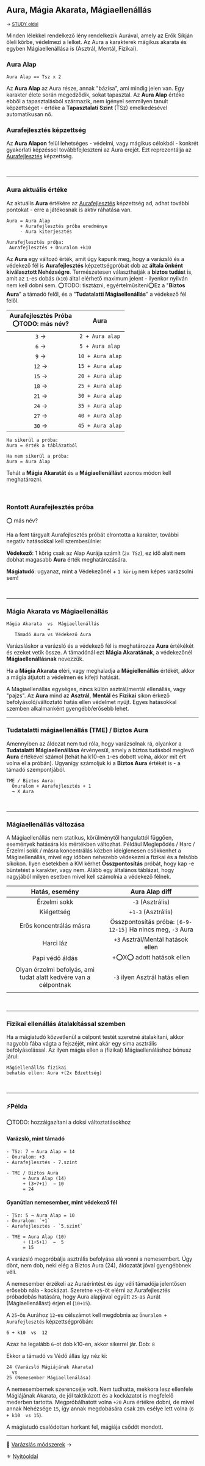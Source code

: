 ## Aura, Mágia Akarata, Mágiaellenállás

<sub>→ [STUDY oldal](https://github.com/kaktusztea/km100/wiki/STUDY.magia.Aura) </sub>

Minden lélekkel rendelkező lény rendelkezik Aurával, amely az Erők Síkján öleli körbe, védelmezi a lelket. Az Aura a karakterek mágikus akarata és egyben Mágiaellenállása is (Asztrál, Mentál, Fizikai).

### Aura Alap

```
Aura Alap == Tsz x 2
```

Az **Aura Alap** az Aura része, annak "bázisa", ami mindig jelen van. Egy karakter élete során megedződik, sokat tapasztal. Az **Aura Alap** értéke ebből a tapasztalásból származik, nem igényel semmilyen tanult képzettséget - értéke a **Tapasztalati Szint** (TSz) emelkedésével automatikusan nő.

### Aurafejlesztés képzettség

Az **Aura Alapon** felül lehetséges - védelmi, vagy mágikus célokból - konkrét gyakorlati képzéssel továbbfejleszteni az Aura erejét. Ezt reprezentálja az [Aurafejlesztés](kepzettsegek.primer.misztikus/aurafejlesztes.md) képzettség.

<br />

---
### Aura aktuális értéke

Az aktuális **Aura** értékére az [Aurafejlesztés](kepzettsegek.primer.misztikus/aurafejlesztes.md) képzettség ad, adhat további pontokat - erre a játékosnak is aktív ráhatása van.

```
Aura = Aura Alap
     + Aurafejlesztés próba eredménye
     - Aura kiterjesztés
```

```
Aurafejlesztés próba:
 Aurafejlesztés + Önuralom +k10
```

Az **Aura** egy változó érték, amit úgy kapunk meg, hogy a varázsló és a védekező fél is **Aurafejlesztés** képzettségpróbát dob az **általa önként kiválasztott Nehézségre**. Természetesen választhatják a **biztos tudás**t is, amit az `1`-es dobás (`k10`) által elérhető maximum jelent - ilyenkor nyilván nem kell dobni sem. ⭕TODO: tisztázni, egyértelműsíteni⭕Ez a "**Biztos Aura**" a támadó felől, és a "**Tudatalatti Mágiaellenállás**" a védekező fél felől.

| Aurafejlesztés Próba<br>⭕TODO: más név? |       Aura       |
| :-------------------------------------: | :--------------: |
|                 `3`   →                 | `2 + Aura alap`  |
|                 `6`   →                 | `5 + Aura alap`  |
|                 `9`   →                 | `10 + Aura alap` |
|                 `12`  →                 | `15 + Aura alap` |
|                 `15`  →                 | `20 + Aura alap` |
|                 `18`  →                 | `25 + Aura alap` |
|                 `21`  →                 | `30 + Aura alap` |
|                 `24`  →                 | `35 + Aura alap` |
|                 `27`  →                 | `40 + Aura alap` |
|                 `30`  →                 | `45 + Aura alap` |

```
Ha sikerül a próba:
Aura = érték a táblázatból

Ha nem sikerül a próba:
Aura = Aura Alap
```

Tehát a **Mágia Akaratát** és a **Mágiaellenállást** azonos módon kell meghatározni.

<br />

### Rontott Aurafejlesztés próba

⭕ más név?

Ha a fent tárgyalt Aurafejlesztés próbát elrontotta a karakter, további negatív hatásokkal kell szembesülnie:

**Védekező**: 1 körig csak az Alap Aurája számít (`2x TSz`), ez idő alatt nem dobhat magasabb **Aura** érték meghatározására.

**Mágiatudó**: ugyanaz, mint a Védekezőnél + `1 körig` nem képes varázsolni sem!

<br />

---
### Mágia Akarata vs Mágiaellenállás

```
Mágia Akarata  vs  Mágiaellenállás
               =
   Támadó Aura vs Védekező Aura
```

Varázsláskor a varázsló és a védekező fél is meghatározza **Aura** értékékét és ezeket vetik össze. A támadónál ezt **Mágia Akaratának**, a védekezőnél **Mágiaellenállásnak** nevezzük.

Ha a **Mágia Akarata** eléri, vagy meghaladja a **Mágiellenállás** értékét, akkor a mágia átjutott a védelmen és kifejti hatását.

A Mágiaellenállás egységes, nincs külön asztrál/mentál ellenállás, vagy "pajzs". Az **Aura** mind az **Asztrál**, **Mentál** és **Fizikai** síkon érkező befolyásoló/változtató hatás ellen védelmet nyújt. Egyes hatásokkal szemben alkalmanként gyengébb/erősebb lehet.

---
### Tudatalatti mágiaellenállás (TME) / Biztos Aura

Amennyiben az áldozat nem tud róla, hogy varázsolnak rá, olyankor a **Tudatalatti Mágiaellenállása** érvényesül, amely a biztos tudásból meglevő **Aura** értékével számol (tehát ha k10-en `1`-es dobott volna, akkor mit ért volna el a próbán). Ugyanígy számoljuk ki a **Biztos Aura** értékét is - a támadó szempontjából.

```
TME / Biztos Aura:
  Önuralom + Aurafejlesztés + 1
  → X Aura
```

<br />


---
### Mágiaellenállás változása

A Mágiaellenállás nem statikus, körülménytől hangulattól függően, események hatására kis mértékben változhat.
Például Meglepődés / Harc / Érzelmi sokk / másra koncentrálás közben ideiglenesen csökkenhet a Mágiaellenállás, mivel egy időben nehezebb védekezni a fizikai és a felsőbb síkokon. 
Ilyen esetekben a KM kérhet **Összpontosítás** próbát, hogy kap -e büntetést a karakter, vagy nem. Alább egy általános táblázat, hogy nagyjából milyen esetben mivel kell számolnia a védekező félnek.

|                          Hatás, esemény                          |                       Aura Alap diff                        |
| :--------------------------------------------------------------: | :---------------------------------------------------------: |
|                           Érzelmi sokk                           |                      `-3`  (Asztrális)                      |
|                            Kiégettség                            |                     `+1-3` (Asztrális)                      |
|                     Erős koncentrálás másra                      | Összpontosítás próba: `[6-9-12-15]` Ha nincs meg, `-3` Aura |
|                            Harci láz                             |              `+3` Asztrál/Mentál hatások ellen              |
|                         Papi védő áldás                          |                  +⭕X⭕ adott hatások ellen                   |
| Olyan érzelmi befolyás, ami tudat alatt kedvére van a célpontnak |               `-3` ilyen Asztrál hatás ellen                |
|                                                                  |                                                             |

<br />

---
### Fizikai ellenállás átalakítással szemben

Ha a mágiatudó közvetlenül a célpont testét szeretné átalakítani, akkor nagyobb fába vágta a fejszéjét, mint akár egy sima asztrális befolyásolással. Az ilyen mágia ellen a (fizikai) Mágiaellenáláshoz bónusz járul:

```
Mágiellenállás fizikai
behatás ellen: Aura +(2x Edzettség)
```

<br />

---
### ⚡Példa

⭕TODO: hozzáigazítani a doksi változtatásokhoz

#### Varázsló, mint támadó

```
- TSz: 7 → Aura Alap = 14
- Önuralom: +3
- Aurafejlesztés - 7.szint

- TME / Biztos Aura
      = Aura Alap (14)
      + (3+7+1)  → 10
      = 24
```

#### Gyanútlan nemesember, mint védekező fél

```
- TSz: 5 → Aura Alap = 10
- Önuralom: `+1`
- Aurafejlesztés - `5.szint`

- TME = Aura Alap (10)
      + (1+5+1)  →  5
      = 15
```

A varázsló megpróbálja asztrális befolyása alá vonni a nemesembert. Úgy dönt, nem dob, neki elég a Biztos Aura (24), áldozatát jóval gyengébbnek véli.

A nemesember érzékeli az Auraérintést és úgy véli támadója jelentősen erősebb nála - kockázat.
Szeretne `+25`-öt elérni az Aurafejlesztés próbadobás hatására, hogy Aura alapjával együtt `25`-as Aurát (Mágiaellenállást) érjen el (`10+15`).

A `25`-ös Aurához `12`-es célszámot kell megdobnia az `Önuralom + Aurafejlesztés` képzettségpróbán:

```
6 + k10  vs  12
```

Azaz ha legalább `6`-ot dob k10-en, akkor sikerrel jár. Dob: `8`

Ekkor a támadó vs Védő állás így néz ki:

```
24 (Varázsló Mágiájának Akarata)
  vs
25 (Nemesember Mágiaellenálása)
```

A nemesembernek szerencséje volt. Nem tudhatta, mekkora lesz ellenfele Mágiájának Akarata, de jól taktikázott és a kockázatot is megfelelő mederben tartotta. Megpróbálhatott volna `+20` Aura értékre dobni, de mivel annak Nehézsége `15`, így annak megdobására csak `20%` esélye lett volna (`6 + k10  vs 15`).

A mágiatudó csalódottan horkant fel, mágiája csődöt mondott.

---

🔗 [Varázslás módszerek](095_varazslas_modszerek.md) →

⚜️ [Nyitóoldal](start.md#9-m%C3%A1giarendszer)
